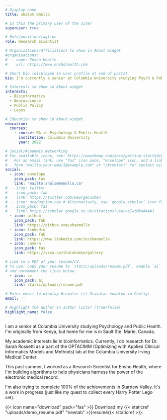 ```yaml
---
# Display name
title: Shalom Omollo

# Is this the primary user of the site?
superuser: true

# Role/position/tagline
role: Research Scientist

# Organizations/Affiliations to show in About widget
#organizations:
#  - name: Ensho Health
#    url: https://www.enshohealth.com

# Short bio (displayed in user profile at end of posts)
bio: I'm currently a senior at Columbia University studying Psych & Public Health. My interest lies in bioinformatics.  

# Interests to show in About widget
interests:
  - Bioinformatics
  - Neuroscience
  - Public Policy
  - Legos 

# Education to show in About widget
education:
  courses:
    - course: BA in Psychology & Public Health
      institution: Columbia University
      year: 2022

# Social/Academic Networking
# For available icons, see: https://wowchemy.com/docs/getting-started/page-builder/#icons
#   For an email link, use "fas" icon pack, "envelope" icon, and a link in the
#   form "mailto:your-email@example.com" or "/#contact" for contact widget.
social:
  - icon: envelope
    icon_pack: fas
    link: "mailto:shalom@omollo.ca"
#  - icon: twitter
#    icon_pack: fab
#    link: https://twitter.com/GeorgeCushen
#  - icon: graduation-cap # Alternatively, use `google-scholar` icon from `ai` icon pack
#    icon_pack: fas
#    link: https://scholar.google.co.uk/citations?user=sIwtMXoAAAAJ
  - icon: github
    icon_pack: fab
    link: https://github.com/shaomollo
  - icon: linkedin
    icon_pack: fab
    link: https://www.linkedin.com/in/shaomollo
  - icon: camera
    icon_pack: fas
    link: https://vsco.co/shalahomie/gallery

# Link to a PDF of your resume/CV.
# To use: copy your resume to `static/uploads/resume.pdf`, enable `ai` icons in `params.toml`,
# and uncomment the lines below.
  - icon: cv
    icon_pack: ai
    link: static/uploads/resume.pdf

# Enter email to display Gravatar (if Gravatar enabled in Config)
email: ''

# Highlight the author in author lists? (true/false)
highlight_name: false
---
```

I am a senior at Columbia University studying Psychology and Public Health. I'm originally from Kenya, but home for me is in Sault Ste. Marie, Canada. 

My academic interests lie in bioinformatics. Currently, I do research for Dr. Sarah Rossetti as a part of the OPTACIMM (Optimizing with Applied Clinical Informatics Models and Methods) lab at the Columbia University Irving Medical Center. 

This past summer, I worked as a Research Scientist for Ensho Health, where I'm building algorithms to help physicians harness the power of the electronic medical record. 

I'm also trying to complete 100% of the achievements in Stardew Valley. It's a work in progress (just like my quest to collect every Harry Potter Lego set). 

{{< icon name="download" pack="fas" >}} Download my {{< staticref "uploads/demo_resume.pdf" "newtab" >}}resumé{{< /staticref >}}.
